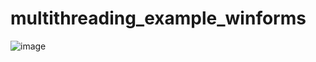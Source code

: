 # multithreading_example_winforms

![image](https://user-images.githubusercontent.com/79320534/176249355-04e5a953-7485-42a8-8716-05614d6f64e3.png)

